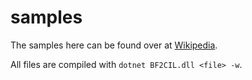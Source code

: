 # samples

The samples here can be found over at [Wikipedia](https://en.wikipedia.org/wiki/Brainfuck).

All files are compiled with `dotnet BF2CIL.dll <file> -w`.
